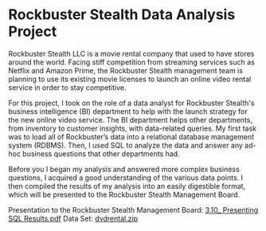 # Rockbuster Stealth Data Analysis Project

Rockbuster Stealth LLC is a movie rental company that used to have stores around the world. Facing stiff competition from streaming services such as Netflix and Amazon Prime, the Rockbuster Stealth management team is planning to use its existing movie licenses to launch an online video rental service in order to stay competitive.

For this project, I took on the role of a data analyst for Rockbuster Stealth's business intelligence (BI) department to help with the launch strategy for the new online video service. The BI department helps other departments, from inventory to customer insights, with data-related queries. My first task was to load all of Rockbuster’s data into a relational database management system (RDBMS). Then, I used SQL to analyze the data and answer any ad-hoc business questions that other departments had.

Before you I began my analysis and answered more complex business questions, I acquired a good understanding of the various data points. I then compiled the results of my analysis into an easily digestible format, which will be presented to the Rockbuster Stealth Management Board.

Presentation to the Rockbuster Stealth Management Board: [3.10_ Presenting SQL Results.pdf](https://github.com/mas4ns/SQLqueries/files/11759780/3.10_.Presenting.SQL.Results.pdf)
Data Set: [dvdrental.zip](https://github.com/mas4ns/Rockbuster-Stealth-Data-Analysis-Project/files/11759829/dvdrental.zip)
